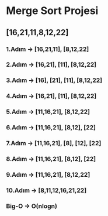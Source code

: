 # Merge Sort Projesi
## [16,21,11,8,12,22]
### 1.Adım -> [16,21,11], [8,12,22]
### 2.Adım -> [16,21], [11], [8,12,22]
### 3.Adım -> [16], [21], [11], [8,12,22]
### 4.Adım -> [16,21], [11], [8,12,22]
### 5.Adım -> [11,16,21], [8,12,22]
### 6.Adım -> [11,16,21], [8,12], [22]
### 7.Adım -> [11,16,21], [8], [12], [22]
### 8.Adım -> [11,16,21], [8,12], [22]
### 9.Adım -> [11,16,21], [8,12,22]
### 10.Adım -> [8,11,12,16,21,22]

### Big-O -> O(nlogn)